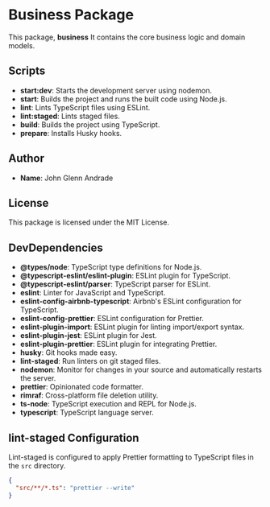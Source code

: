 # Business Package

This package, **business** It contains the core business logic and domain models.

## Scripts

- **start:dev**: Starts the development server using nodemon.
- **start**: Builds the project and runs the built code using Node.js.
- **lint**: Lints TypeScript files using ESLint.
- **lint:staged**: Lints staged files.
- **build**: Builds the project using TypeScript.
- **prepare**: Installs Husky hooks.

## Author

- **Name**: John Glenn Andrade

## License

This package is licensed under the MIT License.

## DevDependencies

- **@types/node**: TypeScript type definitions for Node.js.
- **@typescript-eslint/eslint-plugin**: ESLint plugin for TypeScript.
- **@typescript-eslint/parser**: TypeScript parser for ESLint.
- **eslint**: Linter for JavaScript and TypeScript.
- **eslint-config-airbnb-typescript**: Airbnb's ESLint configuration for TypeScript.
- **eslint-config-prettier**: ESLint configuration for Prettier.
- **eslint-plugin-import**: ESLint plugin for linting import/export syntax.
- **eslint-plugin-jest**: ESLint plugin for Jest.
- **eslint-plugin-prettier**: ESLint plugin for integrating Prettier.
- **husky**: Git hooks made easy.
- **lint-staged**: Run linters on git staged files.
- **nodemon**: Monitor for changes in your source and automatically restarts the server.
- **prettier**: Opinionated code formatter.
- **rimraf**: Cross-platform file deletion utility.
- **ts-node**: TypeScript execution and REPL for Node.js.
- **typescript**: TypeScript language server.

## lint-staged Configuration

Lint-staged is configured to apply Prettier formatting to TypeScript files in the `src` directory.

```json
{
  "src/**/*.ts": "prettier --write"
}
